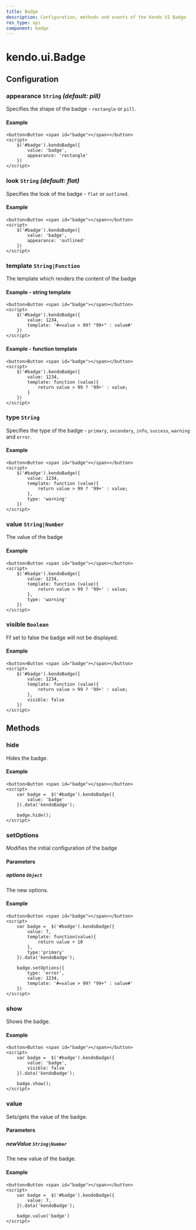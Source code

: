 ```yaml
---
title: Badge
description: Configuration, methods and events of the Kendo UI Badge
res_type: api
component: badge
---
```


# kendo.ui.Badge

## Configuration

### appearance  `String` *(default: pill)*

Specifies the shape of the badge - `rectangle` or `pill`.

#### Example

	<button>Button <span id="badge"></span></button>
	<script>
        $('#badge').kendoBadge({
            value: 'badge',
            appearance: 'rectangle'
        })
	</script>

### look `String` *(default: flat)*

Specifies the look of the badge - `flat` or `outlined`.

#### Example

	<button>Button <span id="badge"></span></button>
	<script>
        $('#badge').kendoBadge({
            value: 'badge',
            appearance: 'outlined'
        })
	</script>

### template `String|Function`

The template which renders the content of the badge

#### Example - string template

	<button>Button <span id="badge"></span></button>
	<script>
        $('#badge').kendoBadge({
            value: 1234,
            template: '#=value > 99? "99+" : value#'
        })
	</script>

#### Example - function template

	<button>Button <span id="badge"></span></button>
	<script>
        $('#badge').kendoBadge({
            value: 1234,
            template: function (value){
                return value > 99 ? '99+' : value;
            }
        })
	</script>

### type `String`

Specifies the type of the badge - `primary`, `secondary`, `info`, `success`, `warning` and `error`.

#### Example

	<button>Button <span id="badge"></span></button>
	<script>
        $('#badge').kendoBadge({
            value: 1234,
            template: function (value){
                return value > 99 ? '99+' : value;
            },
            type: 'warning'
        })
	</script>

### value `String|Number`

The value of the badge

#### Example

	<button>Button <span id="badge"></span></button>
	<script>
        $('#badge').kendoBadge({
            value: 1234,
            template: function (value){
                return value > 99 ? '99+' : value;
            },
            type: 'warning'
        })
	</script>

### visible `Boolean`

Ff set to false the badge will not be displayed.

#### Example

	<button>Button <span id="badge"></span></button>
	<script>
        $('#badge').kendoBadge({
            value: 1234,
            template: function (value){
                return value > 99 ? '99+' : value;
            },
            visible: false
        })
	</script>

## Methods

### hide

Hides the badge.

#### Example

	<button>Button <span id="badge"></span></button>
	<script>
        var badge =  $('#badge').kendoBadge({
            value: 'badge'
        }).data('kendoBadge');

        badge.hide();
    </script>

### setOptions

 Modifies the initial configuration of the badge

#### Parameters

##### options `Object`

The new options.

#### Example


	<button>Button <span id="badge"></span></button>
	<script>
        var badge =  $('#badge').kendoBadge({
            value: 7,
            template: function(value){
                return value + 10
            },
            type:'primary'
        }).data('kendoBadge');

        badge.setOptions({
            type: 'error',
            value: 1234,
            template: '#=value > 99? "99+" : value#'
        })
	</script>

### show

Shows the badge.

#### Example

	<button>Button <span id="badge"></span></button>
	<script>
        var badge =  $('#badge').kendoBadge({
            value: 'badge',
            visible: false
        }).data('kendoBadge');

        badge.show();
    </script>

### value

 Sets/gets the value of the badge.

#### Parameters

##### newValue `String|Number`

The new value of the badge.

#### Example


	<button>Button <span id="badge"></span></button>
	<script>
        var badge =  $('#badge').kendoBadge({
            value: 7,
        }).data('kendoBadge');

        badge.value('badge')
	</script>